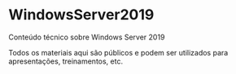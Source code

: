 # WindowsServer2019
Conteúdo técnico sobre Windows Server 2019

Todos os materiais aqui são públicos e podem ser utilizados para apresentações, treinamentos, etc.
